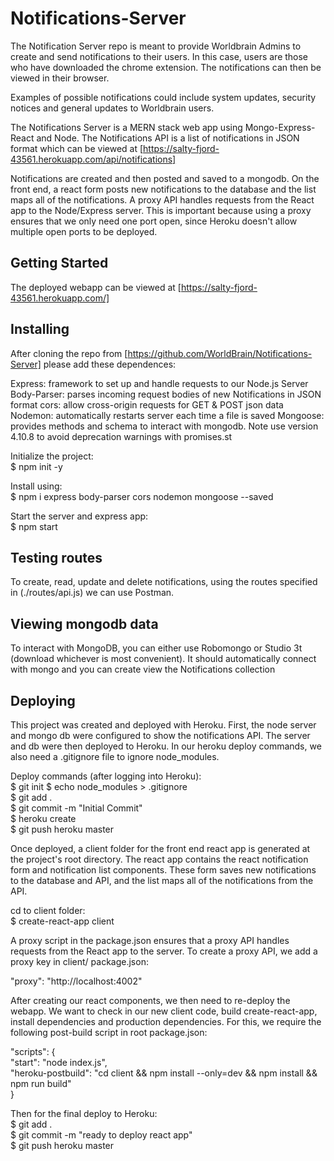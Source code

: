 # Notifications-Server
The Notification Server repo is meant to provide Worldbrain Admins to create and send notifications to their users.  In this case, users are those who have downloaded the chrome extension.  The notifications can then be viewed in their browser.

Examples of possible notifications could include system updates, security notices and general updates to Worldbrain users.   

The Notifications Server is a MERN stack web app using Mongo-Express-React and Node.  The Notifications API is a list of notifications in JSON format which can be viewed at [https://salty-fjord-43561.herokuapp.com/api/notifications]

Notifications are created and then posted and saved to a mongodb. On the front end, a react form posts new notifications to the database and the list maps all of the notifications.  A proxy API handles requests from the React app to the Node/Express server.  This is important because using a proxy ensures that we only need one port open, since Heroku doesn't allow multiple open ports to be deployed.

## Getting Started
The deployed webapp can be viewed at [https://salty-fjord-43561.herokuapp.com/]

## Installing
After cloning the repo from [https://github.com/WorldBrain/Notifications-Server] please add these dependences:

Express: framework to set up and handle requests to our Node.js Server
Body-Parser: parses incoming request bodies of new Notifications in JSON format
cors: allow cross-origin requests for GET & POST json data
Nodemon: automatically restarts server each time a file is saved
Mongoose: provides methods and schema to interact with mongodb.  Note use version 4.10.8 to avoid deprecation warnings with promises.st

Initialize the project:  
$ npm init -y  

Install using:  
$ npm i express body-parser cors nodemon mongoose --saved  

Start the server and express app:  
$ npm start  

## Testing routes
To create, read, update and delete notifications, using the routes specified in (./routes/api.js) we can use Postman.

## Viewing mongodb data
To interact with MongoDB, you can either use Robomongo or Studio 3t (download whichever is most convenient).  It should automatically connect with mongo and you can create view the Notifications collection

## Deploying
This project was created and deployed with Heroku.  First, the node server and mongo db were configured to show the notifications API.  The server and db were then deployed to Heroku.  In our heroku deploy commands, we also need a .gitignore file to ignore node_modules.

Deploy commands (after logging into Heroku):  
$ git init
$ echo node_modules > .gitignore  
$ git add .  
$ git commit -m "Initial Commit"  
$ heroku create  
$ git push heroku master  

Once deployed, a client folder for the front end react app is generated at the project's root directory.  The react app contains the react notification form and notification list components. These form saves new notifications to the database and API, and the list maps all of the notifications from the API.


cd to client folder:  
$ create-react-app client  

A proxy script in the package.json ensures that a proxy API handles requests from the React app to the server. To create a proxy API, we add a proxy key in client/ package.json:

"proxy": "http://localhost:4002"

After creating our react components, we then need to re-deploy the webapp. We want to check in our new client code, build create-react-app, install dependencies and production dependencies.  For this, we require the following post-build script in root package.json:

"scripts": {  
  "start": "node index.js",  
  "heroku-postbuild": "cd client && npm install --only=dev && npm install && npm run build"  
}  

Then for the final deploy to Heroku:  
$ git add .  
$ git commit -m "ready to deploy react app"  
$ git push heroku master   
